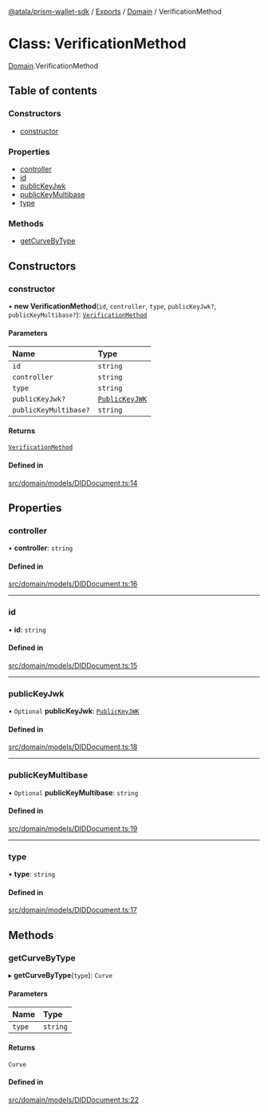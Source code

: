 [@atala/prism-wallet-sdk](../README.md) / [Exports](../modules.md) / [Domain](../modules/Domain.md) / VerificationMethod

# Class: VerificationMethod

[Domain](../modules/Domain.md).VerificationMethod

## Table of contents

### Constructors

- [constructor](Domain.VerificationMethod.md#constructor)

### Properties

- [controller](Domain.VerificationMethod.md#controller)
- [id](Domain.VerificationMethod.md#id)
- [publicKeyJwk](Domain.VerificationMethod.md#publickeyjwk)
- [publicKeyMultibase](Domain.VerificationMethod.md#publickeymultibase)
- [type](Domain.VerificationMethod.md#type)

### Methods

- [getCurveByType](Domain.VerificationMethod.md#getcurvebytype)

## Constructors

### constructor

• **new VerificationMethod**(`id`, `controller`, `type`, `publicKeyJwk?`, `publicKeyMultibase?`): [`VerificationMethod`](Domain.VerificationMethod.md)

#### Parameters

| Name | Type |
| :------ | :------ |
| `id` | `string` |
| `controller` | `string` |
| `type` | `string` |
| `publicKeyJwk?` | [`PublicKeyJWK`](../interfaces/Domain.PublicKeyJWK.md) |
| `publicKeyMultibase?` | `string` |

#### Returns

[`VerificationMethod`](Domain.VerificationMethod.md)

#### Defined in

[src/domain/models/DIDDocument.ts:14](https://github.com/hyperledger/identus-edge-agent-sdk-ts/blob/1a3abf65a2f89b4ecd0f28af600329805573d6fc/src/domain/models/DIDDocument.ts#L14)

## Properties

### controller

• **controller**: `string`

#### Defined in

[src/domain/models/DIDDocument.ts:16](https://github.com/hyperledger/identus-edge-agent-sdk-ts/blob/1a3abf65a2f89b4ecd0f28af600329805573d6fc/src/domain/models/DIDDocument.ts#L16)

___

### id

• **id**: `string`

#### Defined in

[src/domain/models/DIDDocument.ts:15](https://github.com/hyperledger/identus-edge-agent-sdk-ts/blob/1a3abf65a2f89b4ecd0f28af600329805573d6fc/src/domain/models/DIDDocument.ts#L15)

___

### publicKeyJwk

• `Optional` **publicKeyJwk**: [`PublicKeyJWK`](../interfaces/Domain.PublicKeyJWK.md)

#### Defined in

[src/domain/models/DIDDocument.ts:18](https://github.com/hyperledger/identus-edge-agent-sdk-ts/blob/1a3abf65a2f89b4ecd0f28af600329805573d6fc/src/domain/models/DIDDocument.ts#L18)

___

### publicKeyMultibase

• `Optional` **publicKeyMultibase**: `string`

#### Defined in

[src/domain/models/DIDDocument.ts:19](https://github.com/hyperledger/identus-edge-agent-sdk-ts/blob/1a3abf65a2f89b4ecd0f28af600329805573d6fc/src/domain/models/DIDDocument.ts#L19)

___

### type

• **type**: `string`

#### Defined in

[src/domain/models/DIDDocument.ts:17](https://github.com/hyperledger/identus-edge-agent-sdk-ts/blob/1a3abf65a2f89b4ecd0f28af600329805573d6fc/src/domain/models/DIDDocument.ts#L17)

## Methods

### getCurveByType

▸ **getCurveByType**(`type`): `Curve`

#### Parameters

| Name | Type |
| :------ | :------ |
| `type` | `string` |

#### Returns

`Curve`

#### Defined in

[src/domain/models/DIDDocument.ts:22](https://github.com/hyperledger/identus-edge-agent-sdk-ts/blob/1a3abf65a2f89b4ecd0f28af600329805573d6fc/src/domain/models/DIDDocument.ts#L22)
